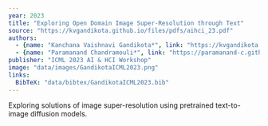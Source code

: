 ```yaml
---
year: 2023
title: "Exploring Open Domain Image Super-Resolution through Text"
source: "https://kvgandikota.github.io/files/pdfs/aihci_23.pdf"
authors:
  - {name: "Kanchana Vaishnavi Gandikota*", link: "https://kvgandikota.github.io/"}
  - {name: "Paramanand Chandramouli*", link: "https://paramanand-c.github.io/"}
publisher: "ICML 2023 AI & HCI Workshop"
image: "data/images/GandikotaICML2023.png"
links:
  BibTeX: "data/bibtex/GandikotaICML2023.bib"
---
```

Exploring solutions of image super-resolution using pretrained text-to-image diffusion models.
